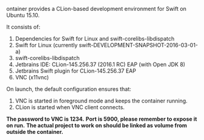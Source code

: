 ontainer provides a CLion-based development environment for Swift on Ubuntu 15.10.

It consists of:
1. Dependencies for Swift for Linux and swift-corelibs-libdispatch
2. Swift for Linux (currently swift-DEVELOPMENT-SNAPSHOT-2016-03-01-a)
3. swift-corelibs-libdispatch
4. Jetbrains IDE: CLion-145.256.37 (2016.1 RC) EAP (with Open JDK 8)
5. Jetbrains Swift plugin for CLion-145.256.37 EAP
6. VNC (x11vnc)

On launch, the default configuration ensures that:
1. VNC is started in foreground mode and keeps the container running.
2. CLion is started when VNC client connects.

**The password to VNC is 1234.** 
**Port is 5900, please remember to expose it on run.**
**The actual project to work on should be linked as volume from outside the container.**
